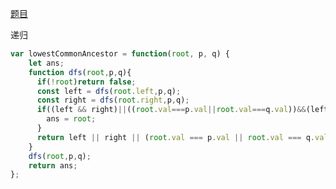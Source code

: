 [题目](https://leetcode.cn/problems/lowest-common-ancestor-of-a-binary-tree/)

递归
```js
var lowestCommonAncestor = function(root, p, q) {
    let ans;
    function dfs(root,p,q){
      if(!root)return false;
      const left = dfs(root.left,p,q);
      const right = dfs(root.right,p,q);
      if((left && right)||((root.val===p.val||root.val===q.val))&&(left || right)){
        ans = root;
      }
      return left || right || (root.val === p.val || root.val === q.val);
    }
    dfs(root,p,q);
    return ans;
};
```
